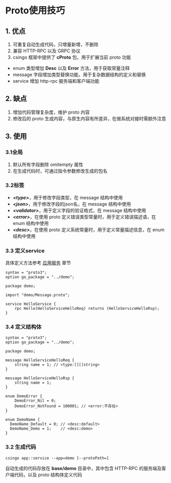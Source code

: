# Proto使用技巧

## 1. 优点
1. 可重复自动生成代码，只增量新增，不删除
2. 兼容 HTTP-RPC 以及 GRPC 协议
3. csingo 框架中提供了 **cProto** 包，用于扩展当前 proto 功能
  - enum 类型增加 **Desc** 以及 **Error** 方法，用于获取常量注释
  - message 字段增加类型替换功能，用于复杂数据结构的定义和替换
  - service 增加 http-rpc 服务端和客户端功能

## 2. 缺点
1. 增加代码管理复杂度，维护 proto 内容
2. 修改后的 proto 生成内容，与原生内容有所差异，在做系统对接时需额外注意

## 3. 使用

### 3.1全局

1. 默认所有字段删除 omitempty 属性
2. 在生成代码时，可通过指令参数修改生成的包名

### 3.2标签

- **_&lt;type&gt;_**，用于修改字段类型，在 message 结构中使用
- **_&lt;json&gt;_**，用于修改字段的json名，在 message 结构中使用
- **_&lt;validator&gt;_**，用于定义字段的验证格式，在 message 结构中使用
- **_&lt;error&gt;_**，在使用 proto 定义错误类型常量时，用于定义错误描述语，在 enum 结构中使用
- **_&lt;desc&gt;_**，在使用 proto 定义系统常量时，用于定义常量描述信息，在 enum 结构中使用

### 3.3 定义service

具体定义方法参考 [应用服务](/csingo/3%20基础功能/3.5%20应用服务.html) 章节

```
syntax = "proto3";
option go_package = "../demo";

package demo;

import "demo/Message.proto";

service HelloService {
    rpc Hello(HelloServiceHelloReq) returns (HelloServiceHelloRsp);
}
```

### 3.4 定义结构体

```
syntax = "proto3";
option go_package = "../demo";

package demo;

message HelloServiceHelloReq {
    string name = 1; // <type:[][]string>
}

message HelloServiceHelloRsp {
    string name = 1;
}

enum DemoError {
    DemoError_Nil = 0;
    DemoError_NotFound = 100001; // <error:不存在>
}

enum DemoName {
  DemoName_Default = 0; // <desc:default>
  DemoName_Demo = 1;    // <desc:demo>
}
```

### 3.2 生成代码


```
csingo app::service --app=demo [--protoPath=]
```

自动生成的代码存放在 **base/demo** 目录中，其中包含 HTTP-RPC 的服务端及客户端代码，以及 proto 结构体定义代码